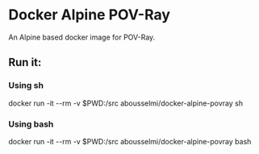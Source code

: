 # Docker Alpine POV-Ray
An Alpine based docker image for POV-Ray.

## Run it:

### Using sh

docker run -it --rm -v $PWD:/src abousselmi/docker-alpine-povray sh

### Using bash

docker run -it --rm -v $PWD:/src abousselmi/docker-alpine-povray bash
